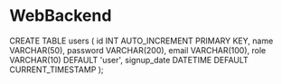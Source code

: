 # WebBackend

CREATE TABLE users (
    id INT AUTO_INCREMENT PRIMARY KEY,
    name VARCHAR(50),
    password VARCHAR(200),
    email VARCHAR(100),
    role VARCHAR(10) DEFAULT 'user',
    signup_date DATETIME DEFAULT CURRENT_TIMESTAMP
);
